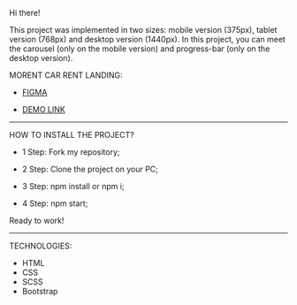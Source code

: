 Hi there!

This project was implemented in two sizes: mobile version (375px), tablet version (768px) and desktop version (1440px). In this project, you can meet the carousel (only on the mobile version) and progress-bar (only on the desktop version).

MORENT CAR RENT LANDING:

- [FIGMA](https://www.figma.com/file/uA7kRTj5367RW5JCChUc9z/Car-Rent-Website-Design---Pickolab-Studio-(Community)-(Copy)?node-id=1%3A6&t=3A0gLxAOIW4MKuQ7-0)

- [DEMO LINK](https://reptiloid044.github.io/morent_rent_car/)

________________________________________________________

HOW TO INSTALL THE PROJECT?

- 1 Step:
Fork my repository;

- 2 Step:
Clone the project on your PC;

- 3 Step:
npm install or npm i;

- 4 Step:
npm start;

Ready to work!

________________________________________________________

TECHNOLOGIES:

- HTML
- CSS
- SCSS
- Bootstrap
